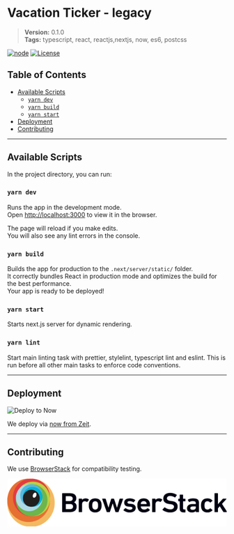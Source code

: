 # Vacation Ticker - legacy

> **Version:** 0.1.0  
> **Tags:** typescript, react, reactjs,nextjs, now, es6, postcss

[![node](https://img.shields.io/badge/node-%3E%3D%2010.16-%236DA560.svg)](https://nodejs.org/)
[![License](http://img.shields.io/:license-mit-blue.svg?style=flat-square)](http://badges.mit-license.org)

## Table of Contents
- [Available Scripts](#available-scripts)
  - [`yarn dev`](#yarn-dev)
  - [`yarn build`](#yarn-build)
  - [`yarn start`](#yarn-start)
- [Deployment](#deployment)
- [Contributing](#contributing)

---

## Available Scripts

In the project directory, you can run:

### `yarn dev`

Runs the app in the development mode.<br>
Open [http://localhost:3000](http://localhost:3000) to view it in the browser.

The page will reload if you make edits.<br>
You will also see any lint errors in the console.

### `yarn build`

Builds the app for production to the `.next/server/static/` folder.<br>
It correctly bundles React in production mode and optimizes the build for the best performance.
<br>
Your app is ready to be deployed!

### `yarn start`

Starts next.js server for dynamic rendering.

### `yarn lint`

Start main linting task with prettier, stylelint, typescript lint and eslint. This is run before all other main tasks to enforce code conventions.

---

## Deployment

![Deploy to Now](https://badgen.net/badge/%E2%96%B2%20Deploy%20to%20Now/$%20now%20Cuuki%2Fvacation-ticker/black)

We deploy via [now from Zeit](https://zeit.co/).

---

## Contributing

We use [BrowserStack](https://www.browserstack.com) for compatibility testing.

[![Browserstack Logo](browserstack.png)](https://www.browserstack.com)

